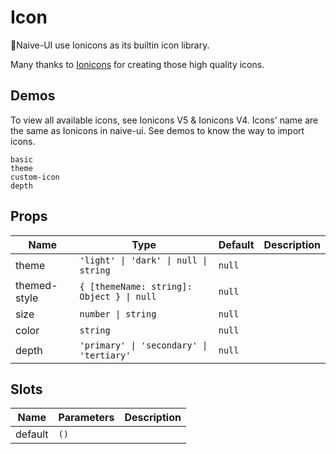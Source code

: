 # Icon

Naive-UI use Ionicons as its builtin icon library.

Many thanks to [Ionicons](https://github.com/ionic-team/ionicons) for creating those high quality icons.
## Demos

To view all available icons, see <n-a href="https://ionicons.com/" target="_blank" rel="noreferer noopener">Ionicons V5</n-a> & <n-a href="https://ionicons.com/v4/" target="_blank" rel="noreferer noopener">Ionicons V4</n-a>. Icons' name are the same as Ionicons in naive-ui. See demos to know the way to import icons.

```demo
basic
theme
custom-icon
depth
```

## Props
|Name|Type|Default|Description|
|-|-|-|-|
|theme|`'light' \| 'dark' \| null \| string`|`null`||
|themed-style|`{ [themeName: string]: Object } \| null`|`null`||
|size|`number \| string`|`null`||
|color|`string`|`null`||
|depth|`'primary' \| 'secondary' \| 'tertiary'`|`null`||

## Slots
|Name|Parameters|Description|
|-|-|-|
|default|`()`||
